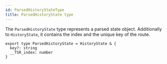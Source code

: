 ```yaml
---
id: ParsedHistoryStateType
title: ParsedHistoryState type
---
```


The `ParsedHistoryState` type represents a parsed state object. Additionally to `HistoryState`, it contains the index and the unique key of the route.

```tsx
export type ParsedHistoryState = HistoryState & {
  key?: string
  __TSR_index: number
}
```
